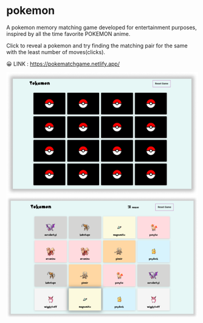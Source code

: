 # pokemon

A pokemon memory matching game developed for entertainment purposes, inspired by all the time favorite POKEMON anime.

Click to reveal a pokemon and try finding the matching pair for the same with the least number of moves(clicks).

:grinning: LINK : https://pokematchgame.netlify.app/

![alt text](https://github.com/sarathkumar365/pokemon/blob/master/src/resourses/images/thumpnails/1.png)
![alt text](https://github.com/sarathkumar365/pokemon/blob/master/src/resourses/images/thumpnails/2.png)


